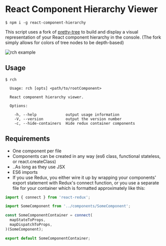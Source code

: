 # React Component Hierarchy Viewer

```bashgit
$ npm i -g react-component-hierarchy
```

This script uses a fork of [pretty-tree](https://github.com/mafintosh/pretty-tree) to build and display a visual representation of your React component hierarchy in the console. (The fork simply allows for colors of tree nodes to be depth-based)

![rch example](http://i.imgur.com/RbwB4PY.png)

## Usage

```
$ rch

  Usage: rch [opts] <path/to/rootComponent>

  React component hierarchy viewer.

  Options:

    -h, --help             output usage information
    -V, --version          output the version number
    -c, --hide-containers  Hide redux container components
```

## Requirements

- One component per file
- Components can be created in any way (es6 class, functional stateless, or react.createClass)
- ..As long as they use JSX
- ES6 imports
- If you use Redux, you either wire it up by wrapping your components' export statement with Redux's connect function, or you use a separate file for your container which is formatted approximately like this:

```js
import { connect } from 'react-redux';

import SomeComponent from '../components/SomeComponent';

const SomeComponentContainer = connect(
  mapStateToProps,
  mapDispatchToProps,
)(SomeComponent);

export default SomeComponentContainer;
```
